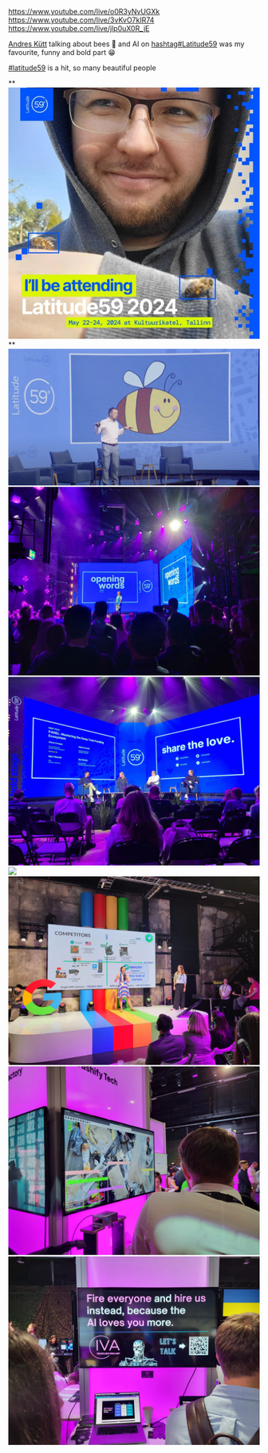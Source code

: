 https://www.youtube.com/live/o0R3yNvUGXk
https://www.youtube.com/live/3vKvO7kIR74
https://www.youtube.com/live/jlp0uX0R_jE


[](https://www.linkedin.com/in/ACoAAABbt4YBzWvw138zUp7KV4x5mEXcF12j_NM)[Andres Kütt](https://www.linkedin.com/in/andreskytt/) talking about bees 🐝 and AI on [hashtag#Latitude59](https://www.linkedin.com/feed/hashtag/?keywords=latitude59&highlightedUpdateUrns=urn%3Ali%3Aactivity%3A7199833543647125504) was my favourite, funny and bold part 😁

[#latitude59](https://www.linkedin.com/feed/hashtag/?keywords=latitude59&highlightedUpdateUrns=urn%3Ali%3Aactivity%3A7199334544850747392) is a hit, so many beautiful people

**![](img/Pasted%20image%2020241019224826.png)
**
![](img/Pasted%20image%2020241019224718.png)
![](img/Pasted%20image%2020241019224727.png)
![](img/Pasted%20image%2020241019224733.png)
![](img/Pasted%20image%2020241019224740.png)
![](img/Pasted%20image%2020241019224746.png)
![](img/Pasted%20image%2020241019224751.png)
![](img/Pasted%20image%2020241019224757.png)
